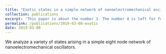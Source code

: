 ```yaml
---
title: "Exotic states in a simple network of nanoelectromechanical oscillators"
collection: publications
excerpt: 'This paper is about the number 3. The number 4 is left for future work.'
permalink: /publications/2019-03-08-exotic
date: 2019-03-08
---
```


We analyze a variety of states arising in a simple eight node network of nanoelectromechanical oscillators.
